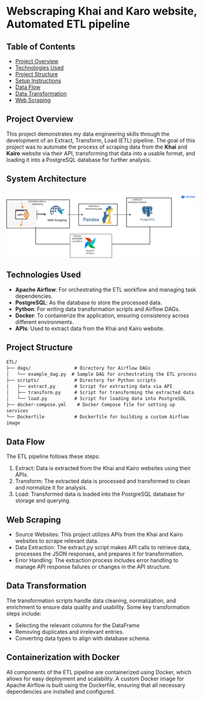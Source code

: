 # Webscraping Khai and Karo website, Automated ETL pipeline

## Table of Contents
- [Project Overview](#project-overview)
- [Technologies Used](#technologies-used)
- [Project Structure](#project-structure)
- [Setup Instructions](#setup-instructions)
- [Data Flow](#data-flow)
- [Data Transformation](#data-transformation)
- [Web Scraping](#web-scraping)



## Project Overview



This project demonstrates my data engineering skills through the development of an Extract, Transform, Load (ETL) pipeline. The goal of this project was to automate the process of scraping data from the **Khai** and **Kairo** website via their API, transforming that data into a usable format, and loading it into a PostgreSQL database for further analysis.


## System Architecture

![Architecture Diagram](https://github.com/Rose-Wangechi-Datagirl/Webscraping-ETL/blob/main/ETL.png)

## Technologies Used



- **Apache Airflow**: For orchestrating the ETL workflow and managing task dependencies.
- **PostgreSQL**: As the database to store the processed data.
- **Python**: For writing data transformation scripts and Airflow DAGs.
- **Docker**: To containerize the application, ensuring consistency across different environments.
- **APIs**: Used to extract data from the Khai and Kairo website.



## Project Structure


```plaintext
ETL/
├── dags/                # Directory for Airflow DAGs
│   └── example_dag.py  # Sample DAG for orchestrating the ETL process
├── scripts/             # Directory for Python scripts
│   ├── extract.py       # Script for extracting data via API
│   ├── transform.py     # Script for transforming the extracted data
│   └── load.py          # Script for loading data into PostgreSQL
├── docker-compose.yml    # Docker Compose file for setting up services
└── Dockerfile           # Dockerfile for building a custom Airflow image
```

## **Data Flow**

The ETL pipeline follows these steps:

1. Extract: Data is extracted from the Khai and Kairo websites using their APIs.
2. Transform: The extracted data is processed and transformed to clean and normalize it for analysis.
3. Load: Transformed data is loaded into the PostgreSQL database for storage and querying.

## **Web Scraping**

- Source Websites: This project utilizes APIs from the Khai and Kairo websites to scrape relevant data.
- Data Extraction: The extract.py script makes API calls to retrieve data, processes the JSON responses, and prepares it for transformation.
- Error Handling: The extraction process includes error handling to manage API response failures or changes in the API structure.

## **Data Transformation**


The transformation scripts handle data cleaning, normalization, and enrichment to ensure data quality and usability. Some key transformation steps include:
- Selecting the relevant columns for the DataFrame
- Removing duplicates and irrelevant entries.
- Converting data types to align with database schema.


## **Containerization with Docker**

All components of the ETL pipeline are containerized using Docker, which allows for easy deployment and scalability.
A custom Docker image for Apache Airflow is built using the Dockerfile, ensuring that all necessary dependencies are installed and configured.
